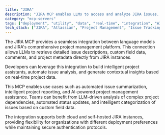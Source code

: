 ```yaml
---
title: "JIRA"
description: "JIRA MCP enables LLMs to access and analyze JIRA issues, custom fields, and project data for enhanced project intelligence."
category: "mcp-servers"
tags: ["deployment", "utility", "data", "real-time", "integration", "AI", "project intelligence", "automation"]
tech_stack: ["JIRA", "Atlassian", "Project Management", "Issue Tracking", "Agile Development", "LLMs", "cloud", "self-hosted"]
---
```


The JIRA MCP provides a seamless integration between language models and JIRA's comprehensive project management platform. This connection allows LLMs to retrieve detailed issue descriptions, custom field data, comments, and project metadata directly from JIRA instances. 

Developers can leverage this integration to build intelligent project assistants, automate issue analysis, and generate contextual insights based on real-time project data.

This MCP enables use cases such as automated issue summarization, intelligent project reporting, and AI-powered project management assistance. Teams can benefit from LLM-driven analysis of complex project dependencies, automated status updates, and intelligent categorization of issues based on custom field data.

The integration supports both cloud and self-hosted JIRA instances, providing flexibility for organizations with different deployment preferences while maintaining secure authentication protocols.